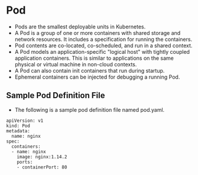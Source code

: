# Pod 

- Pods are the smallest deployable units in Kubernetes.
- A Pod is a group of one or more containers with shared storage and network resources. It includes a specification for running the containers.
- Pod contents are co-located, co-scheduled, and run in a shared context.
- A Pod models an application-specific "logical host" with tightly coupled application containers. This is similar to applications on the same physical or virtual machine in non-cloud contexts.
- A Pod can also contain init containers that run during startup.
- Ephemeral containers can be injected for debugging a running Pod.

## Sample Pod Definition File

- The following is a sample pod definition file named pod.yaml.

```
apiVersion: v1
kind: Pod
metadata:
  name: nginx
spec:
  containers:
  - name: nginx
    image: nginx:1.14.2
    ports:
    - containerPort: 80
  ```